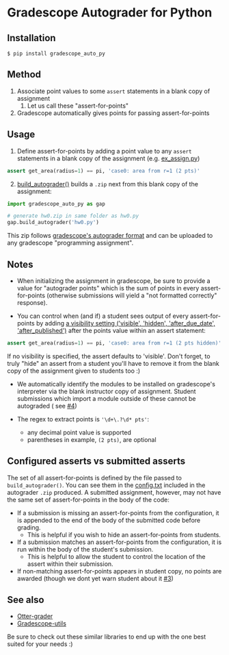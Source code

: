 # Gradescope Autograder for Python

## Installation

    $ pip install gradescope_auto_py

## Method

1. Associate point values to some `assert` statements in a blank copy of assignment 
   1. Let us call these "assert-for-points"
2. Gradescope automatically gives points for passing assert-for-points

## Usage

1. Define assert-for-points by adding a point value to any `assert` statements in a blank copy of the assignment (e.g. [ex_assign.py](test/ex_assign_pretty.py))

```python
assert get_area(radius=1) == pi, 'case0: area from r=1 (2 pts)'
```

2. [build_autograder()](gradescope_auto_py/gradescope/build_auto.py) builds
   a `.zip` next from this blank copy of the assignment:

```python
import gradescope_auto_py as gap

# generate hw0.zip in same folder as hw0.py
gap.build_autograder('hw0.py')
```

This zip follows [gradescope's autograder format](https://gradescope-autograders.readthedocs.io/en/latest/specs/) and can be uploaded to any gradescope "programming assignment".

## Notes
- When initializing the assignment in gradescope, be sure to provide a value for "autograder points" which is the sum of points in every assert-for-points (otherwise submissions will yield a "not formatted correctly" response).

- You can control when (and if) a student sees output of every assert-for-points by adding [a visibility setting ('visible', 'hidden', 'after_due_date', 'after_published')](https://gradescope-autograders.readthedocs.io/en/latest/specs/#controlling-test-case-visibility) after the points value within an assert statement:

```python
assert get_area(radius=1) == pi, 'case0: area from r=1 (2 pts hidden)'
```

  If no visibility is specified, the assert defaults to 'visible'.  Don't forget, to truly "hide" an assert from a student you'll have to remove it from the blank copy of the assignment given to students too :)

- We automatically identify the modules to be installed on gradescope's
  interpreter via the blank instructor copy of assignment. Student submissions
  which import a module outside of these cannot be autograded (
  see [#4](https://github.com/matthigger/gradescope_auto_py/issues/4))


- The regex to extract points is `'\d+\.?\d* pts'`:
    - any decimal point value is supported
    - parentheses in example, `(2 pts)`, are optional

## Configured asserts vs submitted asserts
The set of all assert-for-points is defined by the file passed to `build_autograder()`.
You can see them in the [config.txt](test/ex_config.txt) included in the autograder `.zip` produced.  A submitted assignment, however, may not have the same set of assert-for-points in the body of the code:
  - If a submission is missing an assert-for-points from the configuration, it is appended to the end of the body of the submitted code before grading.
    - This is helpful if you wish to hide an assert-for-points from students.   
  - If a submission matches an assert-for-points from the configuration, it is run within the body of the student's submission.
    - This is helpful to allow the student to control the location of the assert within their submission.
  - If non-matching assert-for-points appears in student copy, no points are awarded (though we dont yet warn student about it [#3](https://github.com/matthigger/gradescope_auto_py/issues/3))

## See also

- [Otter-grader](https://otter-grader.readthedocs.io/en/latest/)
- [Gradescope-utils](https://github.com/gradescope/gradescope-utils)

Be sure to check out these similar libraries to end up with the one best suited
for your needs :)